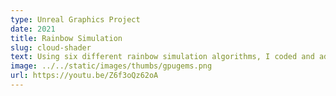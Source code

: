 ```yaml
---
type: Unreal Graphics Project
date: 2021
title: Rainbow Simulation
slug: cloud-shader
text: Using six different rainbow simulation algorithms, I coded and added an unreal blueprint node that will simulate a rainbow from one of the six available methods. Video demonstration below.
image: ../../static/images/thumbs/gpugems.png
url: https://youtu.be/Z6f3oQz62oA
---
```


